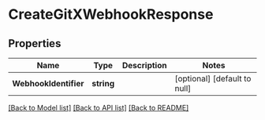 # CreateGitXWebhookResponse

## Properties
Name | Type | Description | Notes
------------ | ------------- | ------------- | -------------
**WebhookIdentifier** | **string** |  | [optional] [default to null]

[[Back to Model list]](../README.md#documentation-for-models) [[Back to API list]](../README.md#documentation-for-api-endpoints) [[Back to README]](../README.md)

